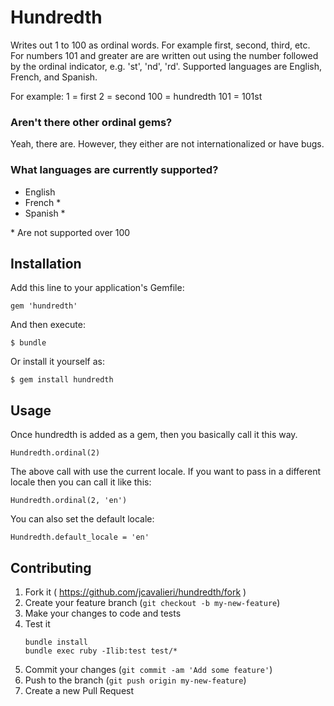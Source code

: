 # Hundredth

Writes out 1 to 100 as ordinal words. For example first, second, third, etc. For numbers 101 and greater are are
written out using the number followed by the ordinal indicator, e.g. 'st', 'nd', 'rd'. Supported languages are
English, French, and Spanish.

For example:
1 = first
2 = second
100 = hundredth
101 = 101st

### Aren't there other ordinal gems?
Yeah, there are. However, they either are not internationalized or have bugs.

### What languages are currently supported?
* English
* French *
* Spanish *

\* Are not supported over 100

## Installation

Add this line to your application's Gemfile:

    gem 'hundredth'

And then execute:

    $ bundle

Or install it yourself as:

    $ gem install hundredth

## Usage

Once hundredth is added as a gem, then you basically call it this way.

    Hundredth.ordinal(2)

The above call with use the current locale. If you want to pass in a different locale then you can
call it like this:

    Hundredth.ordinal(2, 'en')

You can also set the default locale:

    Hundredth.default_locale = 'en'

## Contributing

1. Fork it ( https://github.com/jcavalieri/hundredth/fork )
1. Create your feature branch (`git checkout -b my-new-feature`)
1. Make your changes to code and tests
1. Test it
    ```
    bundle install
    bundle exec ruby -Ilib:test test/*
    ```
1. Commit your changes (`git commit -am 'Add some feature'`)
1. Push to the branch (`git push origin my-new-feature`)
1. Create a new Pull Request
